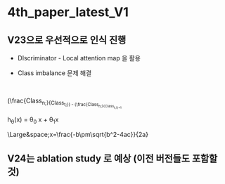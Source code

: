 # 4th_paper_latest_V1

## V23으로 우선적으로 인식 진행
* DIscriminator - Local attention map 을 활용

* Class imbalance 문제 해결
<br/>


(\frac{Class<sub>n;}{Class<sub>t;}) - (\frac{Class<sub>n;}{Class<sub>t;})+1

h<sub>&theta;</sub>(x) = &theta;<sub>0</sub> x + &theta;<sub>1</sub>x

\Large&space;x=\frac{-b\pm\sqrt{b^2-4ac}}{2a}
				

## V24는 ablation study 로 예상 (이전 버전들도 포함할 것)

